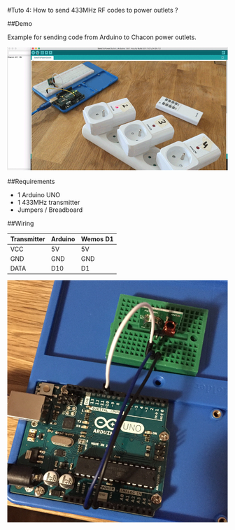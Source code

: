 #Tuto 4: How to send 433MHz RF codes to power outlets ?

##Demo

Example for sending code from Arduino to Chacon power outlets.

![How to send 433MHz RF codes to power outlets ?](overview.gif)

##Requirements
- 1 Arduino UNO
- 1 433MHz transmitter
- Jumpers / Breadboard

##Wiring

| Transmitter | Arduino   | Wemos D1
|-------------|-----------|----------
| VCC         | 5V        | 5V
| GND         | GND       | GND
| DATA        | D10       | D1

![wiring](wiring1.jpg)